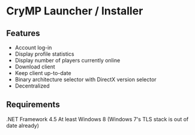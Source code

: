 # CryMP Launcher / Installer

## Features

- Account log-in
- Display profile statistics
- Display number of players currently online
- Download client
- Keep client up-to-date
- Binary architecture selector with DirectX version selector
- Decentralized

## Requirements

.NET Framework 4.5
At least Windows 8 (Windows 7's TLS stack is out of date already)
